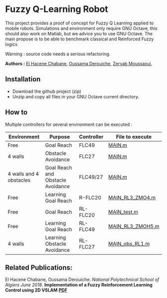 # Fuzzy Q-Learning Robot

This project provides a proof of concept for Fuzzy Q Learning applied to mobile robots.
Simulations and environment only require GNU Octave, this should also work on Matlab, but we advice you to use GNU Octave.
The main propose is to be able to benchmark classical and Reinforced Fuzzy logics

Warning : source code needs a serious refactoring.

**Authors :** [El Hacene Chabane](https://www.linkedin.com/in/el-hacene-chabane-9855b6123/), [Oussama Derouiche](https://www.linkedin.com/in/oussama-derouiche-aab0a4136/), [Zeryab Moussaoui](https://fr.linkedin.com/in/zeryab-moussaoui-9a728029),

## Installation
* Download the github project (zip)
* Unzip and copy all files in your GNU Octave current directory.

## How to

Multiple controllers for several environment can be executed :

| Environment   | Purpose | Controller | File to execute | 
| ------------- | ------------- | ------------- | ------------- |
| Free  | Goal Reach | FLC49  | [MAIN.m](./1.fuzzy%20controller/1.Goal%20Reach/MAIN.m") |
| 4 walls | Obstacle Avoidance | FLC27  |[MAIN.m](./1.fuzzy%20controller/2.Obstacle%20avoidance/MAIN.m)|
| 4 walls and 4 obstacles | Goal Reach and Obstacle Avoidance | FLC49/27  | [MAIN.m](./1.fuzzy%20controller/4.Goal%20Reach%20and%20Obstacle%20avoidance%20(%20chamber%20)/MAIN.m)|
| Free | Learning Goal Reach | R-FLC20  | [MAIN_RL3_ZMO4.m](./2.Q_fuzzy%20controller/Goal%20Reach/20%20rules/1.Learning/MAIN_RL3_ZMO4.m)|
| Free |  Goal Reach | RL-FLC20  | [MAIN_test.m](./2.Q_fuzzy%20controller/Goal%20Reach/20%20rules/2.test%20itetrations/MAIN_test.m)|
| Free | Learning Goal Reach | RL-FLC49  | [MAIN_RL3_ZMOH5.m](./2.Q_fuzzy%20controller/Goal%20Reach/Zer5_H%2049%20rule/MAIN_RL3_ZMOH5.m)|
| 4 walls | Learning Obstacle Avoidance | RL-FLC27  | [MAIN_obs_RL1.m](./2.Q_fuzzy%20controller/Obstacle%20avoidance/version%202/MAIN_obs_RL1.m)|

## Related Publications:

El Hacene Chabane, Oussama Derouiche.  *National Polytechnical School of Algiers June 2018*. **Implementation of a Fuzzy Reinforcement Learning Control using 2D VSLAM** **[PDF](https://docdro.id/T6DgsSs)**



